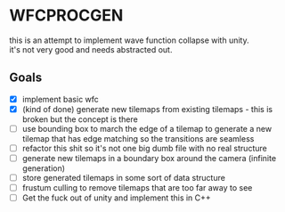 # WFCPROCGEN
this is an attempt to implement wave function collapse with unity.  
it's not very good and needs abstracted out.  

## Goals
- [x] implement basic wfc
- [x] (kind of done) generate new tilemaps from existing tilemaps - this is broken but the concept is there
- [ ] use bounding box to march the edge of a tilemap to generate a new tilemap that has edge matching so the transitions are seamless
- [ ] refactor this shit so it's not one big dumb file with no real structure
- [ ] generate new tilemaps in a boundary box around the camera (infinite generation)
- [ ] store generated tilemaps in some sort of data structure
- [ ] frustum culling to remove tilemaps that are too far away to see
- [ ] Get the fuck out of unity and implement this in C++
